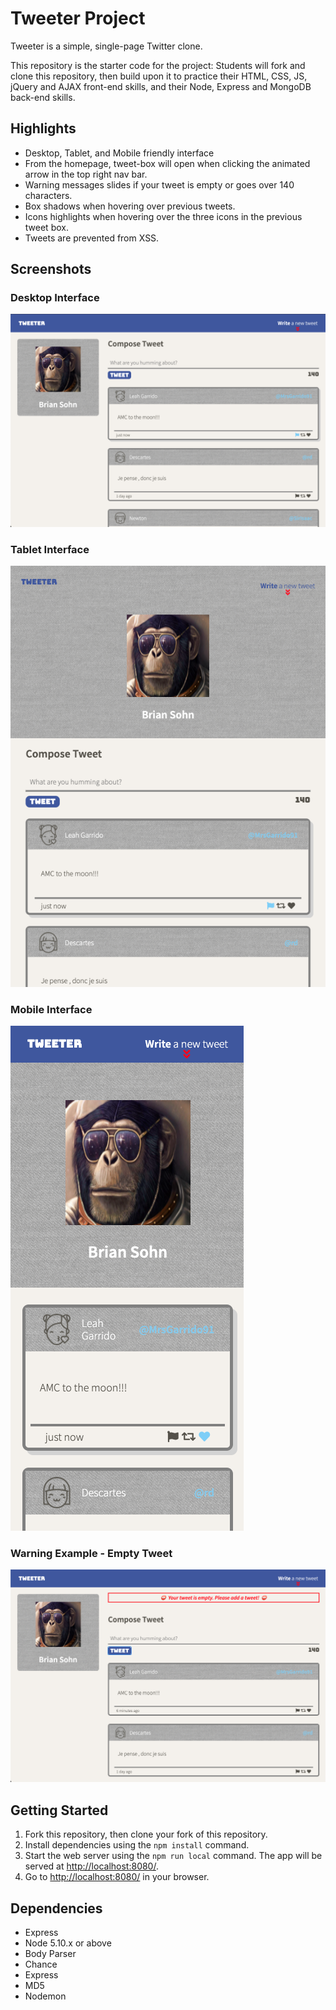 # Tweeter Project

Tweeter is a simple, single-page Twitter clone.

This repository is the starter code for the project: Students will fork and clone this repository, then build upon it to practice their HTML, CSS, JS, jQuery and AJAX front-end skills, and their Node, Express and MongoDB back-end skills.

## Highlights
- Desktop, Tablet, and Mobile friendly interface
- From the homepage, tweet-box will open when clicking the animated arrow in the top right nav bar.
- Warning messages slides if your tweet is empty or goes over 140 characters.
- Box shadows when hovering over previous tweets.
- Icons highlights when hovering over the three icons in the previous tweet box.
- Tweets are prevented from XSS.


## Screenshots

### Desktop Interface
!["Desktop view"](https://github.com/kolpp15/tweeter/blob/master/docs/screenshot-desktop.png?raw=true)

### Tablet Interface
!["Tablet view"](https://github.com/kolpp15/tweeter/blob/master/docs/screenshot-tablet.png?raw=true)

### Mobile Interface
!["Mobile view"](https://github.com/kolpp15/tweeter/blob/master/docs/screenshot-mobile.png?raw=true)

### Warning Example - Empty Tweet
!["Warning view"](https://github.com/kolpp15/tweeter/blob/master/docs/screenshot-warning.png?raw=true)

## Getting Started

1. Fork this repository, then clone your fork of this repository.
2. Install dependencies using the `npm install` command.
3. Start the web server using the `npm run local` command. The app will be served at <http://localhost:8080/>.
4. Go to <http://localhost:8080/> in your browser.

## Dependencies

- Express
- Node 5.10.x or above
- Body Parser
- Chance
- Express
- MD5
- Nodemon
